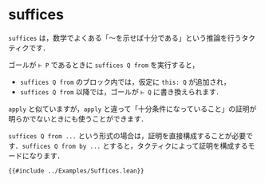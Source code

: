 # suffices

`suffices` は，数学でよくある「～を示せば十分である」という推論を行うタクティクです．

ゴールが `⊢ P` であるときに `suffices Q from` を実行すると，

* `suffices Q from` のブロック内では，仮定に `this: Q` が追加され，
* `suffices Q from` 以降では，ゴールが `⊢ Q` に書き換えられます．

`apply` と似ていますが，`apply` と違って「十分条件になっていること」の証明が明らかでないときにも使うことができます．

`suffices Q from ...` という形式の場合は，証明を直接構成することが必要です．`suffices Q from by ...` とすると，タクティクによって証明を構成するモードになります．

```lean
{{#include ../Examples/Suffices.lean}}
```
